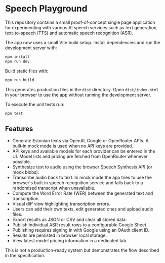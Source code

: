 # Speech Playground

This repository contains a small proof-of-concept single page application for experimenting with various AI speech services such as text generation, text-to-speech (TTS) and automatic speech recognition (ASR).

The app now uses a small Vite build setup. Install dependencies and run the development server with:

```bash
npm install
npm run dev
```

Build static files with:

```bash
npm run build
```

This generates production files in the `dist` directory. Open
`dist/index.html` in your browser to use the app without running the
development server.

To execute the unit tests run:

```bash
npm test
```

## Features

- Generate Estonian texts via OpenAI, Google or OpenRouter APIs. A built‑in mock mode is used when no API keys are provided.
- API keys and available models for each provider can be entered in the UI. Model lists and pricing are fetched from OpenRouter whenever possible.
- Synthesize text to audio using the browser Speech Synthesis API (or mock blobs).
- Transcribe audio back to text. In mock mode the app tries to use the browser's built‑in speech recognition service and falls back to a randomised transcript when unavailable.
- Compute the Word Error Rate (WER) between the generated text and transcription.
- Visual diff view highlighting transcription errors.
- Users can add their own texts, edit generated ones and upload audio files.
- Export results as JSON or CSV and clear all stored data.
- Publish individual ASR result rows to a configurable Google Sheet.
- Publishing requires signing in with Google using an OAuth client ID.
- Results are persisted in browser local storage.
- View latest model pricing information in a dedicated tab.

This is not a production-ready system but demonstrates the flow described in the specification.
